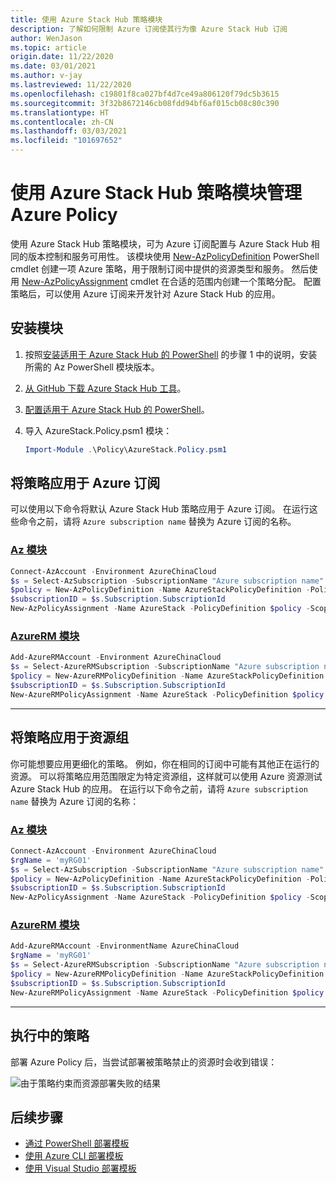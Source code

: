 ```yaml
---
title: 使用 Azure Stack Hub 策略模块
description: 了解如何限制 Azure 订阅使其行为像 Azure Stack Hub 订阅
author: WenJason
ms.topic: article
origin.date: 11/22/2020
ms.date: 03/01/2021
ms.author: v-jay
ms.lastreviewed: 11/22/2020
ms.openlocfilehash: c19801f8ca027bf4d7ce49a806120f79dc5b3615
ms.sourcegitcommit: 3f32b8672146cb08fdd94bf6af015cb08c80c390
ms.translationtype: HT
ms.contentlocale: zh-CN
ms.lasthandoff: 03/03/2021
ms.locfileid: "101697652"
---
```

# <a name="manage-azure-policy-using-the-azure-stack-hub-policy-module"></a>使用 Azure Stack Hub 策略模块管理 Azure Policy

使用 Azure Stack Hub 策略模块，可为 Azure 订阅配置与 Azure Stack Hub 相同的版本控制和服务可用性。 该模块使用 [New-AzPolicyDefinition](https://docs.microsoft.com/powershell/module/Az.resources/new-Azpolicydefinition) PowerShell cmdlet 创建一项 Azure 策略，用于限制订阅中提供的资源类型和服务。 然后使用 [New-AzPolicyAssignment](https://docs.microsoft.com/powershell/module/Az.resources/new-Azpolicyassignment) cmdlet 在合适的范围内创建一个策略分配。 配置策略后，可以使用 Azure 订阅来开发针对 Azure Stack Hub 的应用。

## <a name="install-the-module"></a>安装模块

1. 按照[安装适用于 Azure Stack Hub 的 PowerShell](../operator/powershell-install-az-module.md) 的步骤 1 中的说明，安装所需的 Az PowerShell 模块版本。
2. [从 GitHub 下载 Azure Stack Hub 工具](../operator/azure-stack-powershell-download.md)。
3. [配置适用于 Azure Stack Hub 的 PowerShell](azure-stack-powershell-configure-user.md)。
4. 导入 AzureStack.Policy.psm1 模块：

   ```powershell
   Import-Module .\Policy\AzureStack.Policy.psm1
   ```

## <a name="apply-policy-to-azure-subscription"></a>将策略应用于 Azure 订阅

可以使用以下命令将默认 Azure Stack Hub 策略应用于 Azure 订阅。 在运行这些命令之前，请将 `Azure subscription name` 替换为 Azure 订阅的名称。

### <a name="az-modules"></a>[Az 模块](#tab/az1)

```powershell
Connect-AzAccount -Environment AzureChinaCloud
$s = Select-AzSubscription -SubscriptionName "Azure subscription name"
$policy = New-AzPolicyDefinition -Name AzureStackPolicyDefinition -Policy (Get-AzsPolicy)
$subscriptionID = $s.Subscription.SubscriptionId
New-AzPolicyAssignment -Name AzureStack -PolicyDefinition $policy -Scope /subscriptions/$subscriptionID
```
### <a name="azurerm-modules"></a>[AzureRM 模块](#tab/azurerm1)

```powershell
Add-AzureRMAccount -Environment AzureChinaCloud
$s = Select-AzureRMSubscription -SubscriptionName "Azure subscription name"
$policy = New-AzureRMPolicyDefinition -Name AzureStackPolicyDefinition -Policy (Get-AzsPolicy)
$subscriptionID = $s.Subscription.SubscriptionId
New-AzureRMPolicyAssignment -Name AzureStack -PolicyDefinition $policy -Scope /subscriptions/$subscriptionID
```

---

## <a name="apply-policy-to-a-resource-group"></a>将策略应用于资源组

你可能想要应用更细化的策略。 例如，你在相同的订阅中可能有其他正在运行的资源。 可以将策略应用范围限定为特定资源组，这样就可以使用 Azure 资源测试 Azure Stack Hub 的应用。 在运行以下命令之前，请将 `Azure subscription name` 替换为 Azure 订阅的名称：

### <a name="az-modules"></a>[Az 模块](#tab/az2)

```powershell
Connect-AzAccount -Environment AzureChinaCloud
$rgName = 'myRG01'
$s = Select-AzSubscription -SubscriptionName "Azure subscription name"
$policy = New-AzPolicyDefinition -Name AzureStackPolicyDefinition -Policy (Get-AzsPolicy)
$subscriptionID = $s.Subscription.SubscriptionId
New-AzPolicyAssignment -Name AzureStack -PolicyDefinition $policy -Scope /subscriptions/$subscriptionID/resourceGroups/$rgName
```
### <a name="azurerm-modules"></a>[AzureRM 模块](#tab/azurerm2)
 
```powershell
Add-AzureRMAccount -EnvironmentName AzureChinaCloud
$rgName = 'myRG01'
$s = Select-AzureRMSubscription -SubscriptionName "Azure subscription name"
$policy = New-AzureRMPolicyDefinition -Name AzureStackPolicyDefinition -Policy (Get-AzsPolicy)
$subscriptionID = $s.Subscription.SubscriptionId
New-AzureRMPolicyAssignment -Name AzureStack -PolicyDefinition $policy -Scope /subscriptions/$subscriptionID/resourceGroups/$rgName
```

---

## <a name="policy-in-action"></a>执行中的策略

部署 Azure Policy 后，当尝试部署被策略禁止的资源时会收到错误：

![由于策略约束而资源部署失败的结果](./media/azure-stack-policy-module/image1.png)

## <a name="next-steps"></a>后续步骤

* [通过 PowerShell 部署模板](azure-stack-deploy-template-powershell.md)
* [使用 Azure CLI 部署模板](azure-stack-deploy-template-command-line.md)
* [使用 Visual Studio 部署模板](azure-stack-deploy-template-visual-studio.md)
